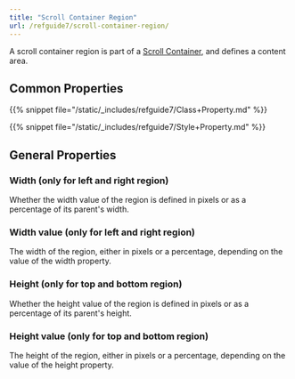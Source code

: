 ```yaml
---
title: "Scroll Container Region"
url: /refguide7/scroll-container-region/
---
```



A scroll container region is part of a [Scroll Container](/refguide7/scroll-container/), and defines a content area.

## Common Properties

{{% snippet file="/static/_includes/refguide7/Class+Property.md" %}}

{{% snippet file="/static/_includes/refguide7/Style+Property.md" %}}

## General Properties

### Width (only for left and right region)

Whether the width value of the region is defined in pixels or as a percentage of its parent's width.

### Width value (only for left and right region)

The width of the region, either in pixels or a percentage, depending on the value of the width property.

### Height (only for top and bottom region)

Whether the height value of the region is defined in pixels or as a percentage of its parent's height.

### Height value (only for top and bottom region)

The height of the region, either in pixels or a percentage, depending on the value of the height property.
